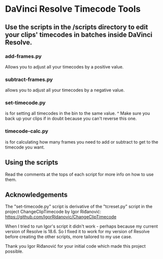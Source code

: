# DaVinci Resolve Timecode Tools

## Use the scripts in the /scripts directory to edit your clips' timecodes in batches inside DaVinci Resolve.

### add-frames.py

Allows you to adjust all your timecodes by a positive value.

### subtract-frames.py

allows you to adjust all your timecodes by a negative value.

### set-timecode.py

is for setting all timecodes in the bin to the same value.
^ Make sure you back up your clips if in doubt because you can't reverse this one.

### timecode-calc.py

is for calculating how many frames you need to add or subtract to get to the timecode you want.

## Using the scripts

Read the comments at the tops of each script for more info on how to use them.

## Acknowledgements

The "set-timecode.py" script is derivative of the "tcreset.py" script in the project
ChangeClipTimecode by Igor Riđanović: https://github.com/IgorRidanovic/ChangeClipTimecode

When I tried to run Igor's script it didn't work - perhaps because my current version of Resolve is 18.6.
So I fixed it to work for my version of Resolve before creating the other scripts, more tailored to my use case.

Thank you Igor Riđanović for your initial code which made this project possible.
